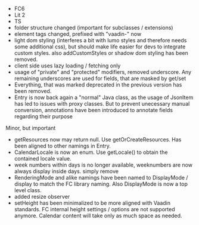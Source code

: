 * FC6
* Lit 2
* TS
* folder structure changed (important for subclasses / extensions)
* element tags changed, prefixed with "vaadin-" now
* light dom styling (interferes a bit with lumo styles and therefore needs some additional css), but should make life 
  easier for devs to integrate custom styles. also addCustomStyles or shadow dom styling has been removed. 
* client side uses lazy loading / fetching only 
* usage of "private" and "protected" modifiers, removed underscore. Any remaining underscores are used for fields, that are masked by get/set
* Everything, that was marked deprecated in the previous version has been removed.
* Entry is now back again a "normal" Java class, as the usage of JsonItem has led to issues with proxy classes. 
  But to prevent unecessary manual conversion, annotations have been introduced to annotate fields regarding their purpose 

Minor, but important
* getResources now may return null. Use getOrCreateResources. Has been aligned to other namings in Entry.
* CalendarLocale is now an enum. Use getLocale() to obtain the contained locale value.
* week numbers within days is no longer available, weeknumbers are now always display inside days. simply remove
* RenderingMode and alike namings have been named to DisplayMode / display to match the FC library naming. Also DisplayMode is now a top level class.
* added resize observer
* setHeight has been minimalized to be more aligned with Vaadin standards. FC internal height settings / options are not 
  supported anymore. Calendar content will take only as much space as needed.
 